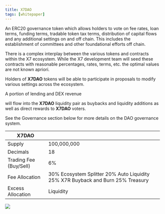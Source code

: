 ```yaml
---
title: X7DAO
tags: [whitepaper]
---
```


An ERC20 governance token which allows holders to vote on fee rates, loan terms, funding terms, tradable token tax terms, distribution of capital flows and any additional settings on and off chain. This includes the establishment of committees and other foundational efforts off chain.

There is a complex interplay between the various tokens and contracts within the X7 ecosystem. While the X7 development team will seed these contracts with reasonable percentages, rates, terms, etc. the optimal values are not known apriori.

Holders of **X7DAO** tokens will be able to participate in proposals to modify various settings across the ecosystem.

A portion of lending and DEX revenue

will flow into the **X7DAO** liquidity pair as buybacks and liquidity additions as well as direct rewards to **X7DAO** voters.

See the Governance section below for more details on the DAO governance system.

| X7DAO                  |                                                                                 |
| ---------------------- | ------------------------------------------------------------------------------- |
| Supply                 | 100,000,000                                                                     |
| Decimals               | 18                                                                              |
| Trading Fee (Buy/Sell) | 6%                                                                              |
| Fee Allocation         | 30% Ecosystem Splitter 20% Auto Liquidity 25% X7R Buyback and Burn 25% Treasury |
| Excess Allocation      | Liquidity                                                                       |

![](https://assets.x7finance.org/images/diagrams/x7dao-flow.jpg)
